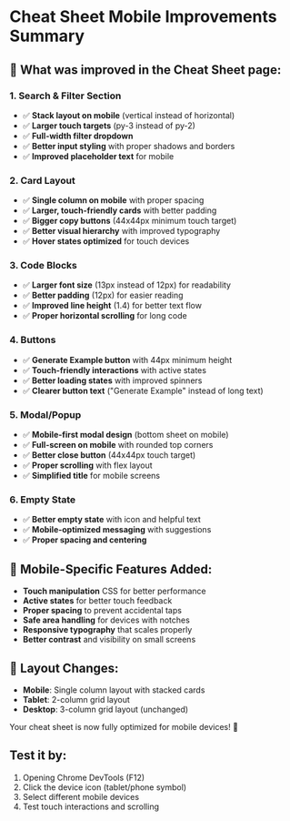 # Cheat Sheet Mobile Improvements Summary

## 🎯 What was improved in the Cheat Sheet page:

### 1. **Search & Filter Section**
- ✅ **Stack layout on mobile** (vertical instead of horizontal)
- ✅ **Larger touch targets** (py-3 instead of py-2)
- ✅ **Full-width filter dropdown** 
- ✅ **Better input styling** with proper shadows and borders
- ✅ **Improved placeholder text** for mobile

### 2. **Card Layout** 
- ✅ **Single column on mobile** with proper spacing
- ✅ **Larger, touch-friendly cards** with better padding
- ✅ **Bigger copy buttons** (44x44px minimum touch target)
- ✅ **Better visual hierarchy** with improved typography
- ✅ **Hover states optimized** for touch devices

### 3. **Code Blocks**
- ✅ **Larger font size** (13px instead of 12px) for readability
- ✅ **Better padding** (12px) for easier reading
- ✅ **Improved line height** (1.4) for better text flow
- ✅ **Proper horizontal scrolling** for long code

### 4. **Buttons**
- ✅ **Generate Example button** with 44px minimum height
- ✅ **Touch-friendly interactions** with active states
- ✅ **Better loading states** with improved spinners
- ✅ **Clearer button text** ("Generate Example" instead of long text)

### 5. **Modal/Popup**
- ✅ **Mobile-first modal design** (bottom sheet on mobile)
- ✅ **Full-screen on mobile** with rounded top corners
- ✅ **Better close button** (44x44px touch target)
- ✅ **Proper scrolling** with flex layout
- ✅ **Simplified title** for mobile screens

### 6. **Empty State**
- ✅ **Better empty state** with icon and helpful text
- ✅ **Mobile-optimized messaging** with suggestions
- ✅ **Proper spacing and centering**

## 📱 Mobile-Specific Features Added:
- **Touch manipulation** CSS for better performance
- **Active states** for better touch feedback  
- **Proper spacing** to prevent accidental taps
- **Safe area handling** for devices with notches
- **Responsive typography** that scales properly
- **Better contrast** and visibility on small screens

## 🎨 Layout Changes:
- **Mobile**: Single column layout with stacked cards
- **Tablet**: 2-column grid layout
- **Desktop**: 3-column grid layout (unchanged)

Your cheat sheet is now fully optimized for mobile devices! 🚀

## Test it by:
1. Opening Chrome DevTools (F12)
2. Click the device icon (tablet/phone symbol)
3. Select different mobile devices
4. Test touch interactions and scrolling